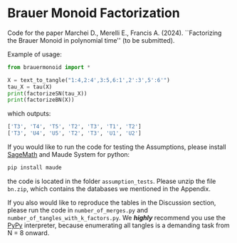 # Brauer Monoid Factorization

Code for the paper Marchei D., Merelli E., Francis A. (2024). ``Factorizing the Brauer Monoid in polynomial time'' (to be submitted).

Example of usage:
```python
from brauermonoid import *

X = text_to_tangle("1:4,2:4',3:5,6:1',2':3',5':6'")
tau_X = tau(X)
print(factorizeSN(tau_X))
print(factorizeBN(X))
```
which outputs:

```bash
['T3', 'T4', 'T5', 'T2', 'T3', 'T1', 'T2']
['T3', 'U4', 'U5', 'T2', 'T3', 'U1', 'U2']
```

If you would like to run the code for testing the Assumptions, please install [SageMath](https://www.sagemath.org/) and Maude System for python:
```bash
pip install maude
```
the code is located in the folder ```assumption_tests```. Please unzip the file ```bn.zip```, which contains the databases we mentioned in the Appendix.

If you also would like to reproduce the tables in the Discussion section, please run the code in ```number_of_merges.py``` and ```number_of_tangles_with_k_factors.py```. We ***highly*** recommend you use the [PyPy](https://www.pypy.org/) interpreter, because enumerating all tangles is a demanding task from N = 8 onward.